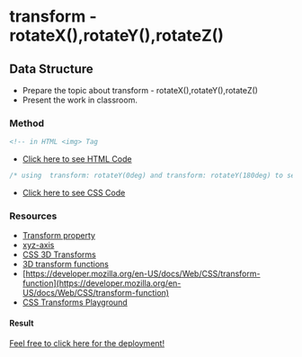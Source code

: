 # transform - rotateX(),rotateY(),rotateZ()

## Data Structure

- Prepare the topic about transform - rotateX(),rotateY(),rotateZ()
- Present the work in classroom.

### Method

```html
<!-- in HTML <img> Tag
```

- [Click here to see HTML Code](index.html)

```css
/* using  transform: rotateY(0deg) and transform: rotateY(180deg) to see the movement of img.
```

- [Click here to see CSS Code](css/style.css)

### Resources

- [Transform property](http://tympanus.net/codrops/css_reference/transform/#section_rotateY)
- [xyz-axis](https://www.101computing.net/3d-snowman/xyz-axis/)
- [CSS 3D Transforms](https://www.w3schools.com/css/css3_3dtransforms.asp)
- [3D transform functions](https://3dtransforms.desandro.com/3d-transform-functions)
- [https://developer.mozilla.org/en-US/docs/Web/CSS/transform-function](https://developer.mozilla.org/en-US/docs/Web/CSS/transform-function)
- [CSS Transforms Playground](https://css-playground.com/view/38/css-transforms)

#### Result

[Feel free to click here for the deployment!](https://ashraftajuddin.github.io/Css-Presentation-transform---rotateX-rotateY-rotateZ-//)

